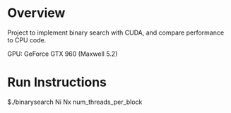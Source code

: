 # Overview
Project to implement binary search with CUDA, and compare performance to CPU code.

GPU: GeForce GTX 960 (Maxwell 5.2)

# Run Instructions
$./binarysearch Ni Nx num_threads_per_block
